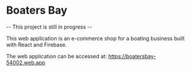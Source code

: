 # Boaters Bay

-- This project is still in progress --

This web application is an e-commerce shop for a boating business built with React and Firebase.

The web application can be accessed at: https://boatersbay-54002.web.app
